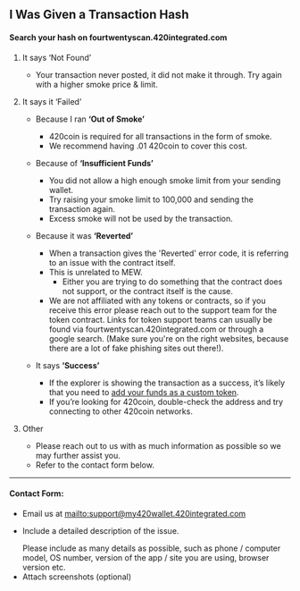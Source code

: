 ## I Was Given a Transaction Hash

#### Search your hash on fourtwentyscan.420integrated.com

1. It says ‘Not Found’

   * Your transaction never posted, it did not make it through.
     Try again with a higher smoke price & limit.

2. It says it ‘Failed’

   * Because I ran **‘Out of Smoke’**
     * 420coin is required for all transactions in the form of smoke.
     * We recommend having .01 420coin to cover this cost.

   * Because of **‘Insufficient Funds’**
     * You did not allow a high enough smoke limit from your sending wallet.
     * Try raising your smoke limit to 100,000 and sending the transaction again.
     * Excess smoke will not be used by the transaction.

   * Because it was **‘Reverted’**
     * When a transaction gives the 'Reverted' error code, it is referring to an issue with the contract itself.
     * This is unrelated to MEW.
       * Either you are trying to do something that the contract does not support, or the contract itself is the cause.
     * We are not affiliated with any tokens or contracts, so if you receive this error please reach out to the support team for the token contract. Links for token support teams can usually be found via fourtwentyscan.420integrated.com or through a google search. (Make sure you're on the right websites, because there are a lot of fake phishing sites out there!).

   * It says **‘Success’**
     * If the explorer is showing the transaction as a success, it’s likely that you need to [add your funds as a custom token](https://kb.my420wallet.420integrated.com/en/tokens/how-to-add-custom-token/).
     * If you’re looking for 420coin, double-check the address and try connecting to other 420coin networks.

3. Other

   * Please reach out to us with as much information as possible so we may further assist you.
   * Refer to the contact form below.

***

#### Contact Form:

* Email us at <mailto:support@my420wallet.420integrated.com>
* <p>Include a detailed description of the issue.</p>
  <note>Please include as many details as possible, such as phone / computer model, OS number, version of the app / site you are using, browser version etc.</note>
* Attach screenshots (optional)
